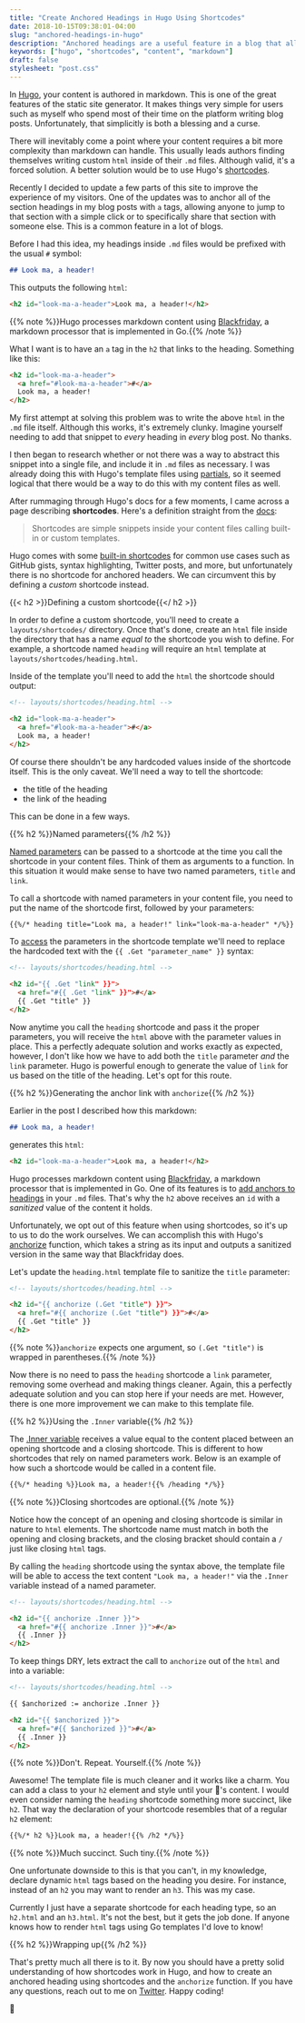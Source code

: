 ```yaml
---
title: "Create Anchored Headings in Hugo Using Shortcodes"
date: 2018-10-15T09:38:01-04:00
slug: "anchored-headings-in-hugo"
description: "Anchored headings are a useful feature in a blog that allows readers to jump to specific sections of the article or share that section with a friend. Unfortunately, this feature cannot be implemented in markdown without the use of Hugo's custom shortcodes."
keywords: ["hugo", "shortcodes", "content", "markdown"]
draft: false
stylesheet: "post.css"
---
```


In [Hugo](https://gohugo.io/), your content is authored in markdown. This is one of the great features of the static site generator. It makes things very simple for users such as myself who spend most of their time on the platform writing blog posts. Unfortunately, that simplicitly is both a blessing and a curse. 

There will inevitably come a point where your content requires a bit more complexity than markdown can handle. This usually leads authors finding themselves writing custom `html` inside of their `.md` files. Although valid, it's a forced solution. A better solution would be to use Hugo's [shortcodes](https://gohugo.io/content-management/shortcodes/).

Recently I decided to update a few parts of this site to improve the experience of my visitors. One of the updates was to anchor all of the section headings in my blog posts with `a` tags, allowing anyone to jump to that section with a simple click or to specifically share that section with someone else. This is a common feature in a lot of blogs. 

Before I had this idea, my headings inside `.md` files would be prefixed with the usual `#` symbol:

```md
## Look ma, a header! 
```

This outputs the following `html`:


```html
<h2 id="look-ma-a-header">Look ma, a header!</h2>
```

{{% note %}}Hugo processes markdown content using [Blackfriday](https://github.com/russross/blackfriday#sanitized-anchor-names), a markdown processor that is implemented in Go.{{% /note %}}

What I want is to have an `a` tag in the `h2` that links to the heading. Something like this:

```html
<h2 id="look-ma-a-header">
  <a href="#look-ma-a-header">#</a>
  Look ma, a header!
</h2>
```

My first attempt at solving this problem was to write the above `html` in the `.md` file itself. Although this works, it's extremely clunky. Imagine yourself needing to add that snippet to _every_ heading in _every_ blog post. No thanks. 

I then began to research whether or not there was a way to abstract this snippet into a single file, and include it in `.md` files as necessary. I was already doing this with Hugo's template files using [partials](https://gohugo.io/templates/partials/#readout), so it seemed logical that there would be a way to do this with my content files as well.

After rummaging through Hugo's docs for a few moments, I came across a page describing **shortcodes**. Here's a definition straight from the [docs](https://gohugo.io/content-management/shortcodes/):

> Shortcodes are simple snippets inside your content files calling built-in or custom templates.

Hugo comes with some [built-in shortcodes](https://gohugo.io/content-management/shortcodes/#use-hugo-s-built-in-shortcodes) for common use cases such as GitHub gists, syntax highlighting, Twitter posts, and more, but unfortunately there is no shortcode for anchored headers. We can circumvent this by defining a _custom_ shortcode instead. 

{{< h2 >}}Defining a custom shortcode{{</ h2 >}}

In order to define a custom shortcode, you'll need to create a `layouts/shortcodes/` directory. Once that's done, create an `html` file inside the directory that has a name _equal to_ the shortcode you wish to define. For example, a shortcode named `heading` will require an `html` template at `layouts/shortcodes/heading.html`. 

Inside of the template you'll need to add the `html` the shortcode should output:

```html
<!-- layouts/shortcodes/heading.html -->

<h2 id="look-ma-a-header">
  <a href="#look-ma-a-header">#</a>
  Look ma, a header!
</h2>
```

Of course there shouldn't be any hardcoded values inside of the shortcode itself. This is the only caveat. We'll need a way to tell the shortcode:

- the title of the heading
- the link of the heading 

This can be done in a few ways. 

{{% h2 %}}Named parameters{{% /h2 %}}

[Named parameters](https://gohugo.io/templates/shortcode-templates/#positional-vs-named-parameters) can be passed to a shortcode at the time you call the shortcode in your content files. Think of them as arguments to a function. In this situation it would make sense to have two named parameters, `title` and `link`.

To call a shortcode with named parameters in your content file, you need to put the name of the shortcode first, followed by your parameters:

```md
{{%/* heading title="Look ma, a header!" link="look-ma-a-header" */%}}
```

To [access](https://gohugo.io/templates/shortcode-templates/#access-parameters) the parameters in the shortcode template we'll need to replace the hardcoded text with the `{{ .Get "parameter_name" }}` syntax:

```html
<!-- layouts/shortcodes/heading.html -->

<h2 id="{{ .Get "link" }}">
  <a href="#{{ .Get "link" }}">#</a>
  {{ .Get "title" }}
</h2>
```

Now anytime you call the `heading` shortcode and pass it the proper parameters, you will receive the `html` above with the parameter values in place. This a perfectly adequate solution and works exactly as expected, however, I don't like how we have to add both the `title` parameter _and_ the `link` parameter. Hugo is powerful enough to generate the value of `link` for us based on the title of the heading. Let's opt for this route.

{{% h2 %}}Generating the anchor link with `anchorize`{{% /h2 %}}

Earlier in the post I described how this markdown: 

```md
## Look ma, a header!
```

generates this `html`:

```html
<h2 id="look-ma-a-header">Look ma, a header!</h2>
```

Hugo processes markdown content using [Blackfriday](https://github.com/russross/blackfriday#sanitized-anchor-names), a markdown processor that is implemented in Go. One of its features is to [add anchors to headings](https://github.com/russross/blackfriday#sanitized-anchor-names) in your `.md` files. That's why the `h2` above receives an `id` with a _sanitized_ value of the content it holds.

Unfortunately, we opt out of this feature when using shortcodes, so it's up to us to do the work ourselves. We can accomplish this with Hugo's [anchorize](https://gohugo.io/functions/anchorize/) function, which takes a string as its input and outputs a sanitized version in the same way that Blackfriday does. 

Let's update the `heading.html` template file to sanitize the `title` parameter:

```html
<!-- layouts/shortcodes/heading.html -->

<h2 id="{{ anchorize (.Get "title") }}">
  <a href="#{{ anchorize (.Get "title") }}">#</a>
  {{ .Get "title" }}
</h2>
```

{{% note %}}`anchorize` expects one argument, so `(.Get "title")` is wrapped in parentheses.{{% /note %}}

Now there is no need to pass the `heading` shortcode a `link` parameter, removing some overhead and making things cleaner. Again, this a perfectly adequate solution and you can stop here if your needs are met. However, there is one more improvement we can make to this template file.

{{% h2 %}}Using the `.Inner` variable{{% /h2 %}}

The [.Inner variable](https://gohugo.io/templates/shortcode-templates/#inner) receives a value equal to the content placed between an opening shortcode and a closing shortcode. This is different to how shortcodes that rely on named parameters work. Below is an example of how such a shortcode would be called in a content file.

```md
{{%/* heading %}}Look ma, a header!{{% /heading */%}}
```

{{% note %}}Closing shortcodes are optional.{{% /note %}}

Notice how the concept of an opening and closing shortcode is similar in nature to `html` elements. The shortcode name must match in both the opening and closing brackets, and the closing bracket should contain a `/` just like closing `html` tags.

By calling the `heading` shortcode using the syntax above, the template file will be able to access the text content `"Look ma, a header!"` via the `.Inner` variable instead of a named parameter.

```html
<!-- layouts/shortcodes/heading.html -->

<h2 id="{{ anchorize .Inner }}">
  <a href="#{{ anchorize .Inner }}">#</a>
  {{ .Inner }}
</h2>
```

To keep things DRY, lets extract the call to `anchorize` out of the `html` and into a variable:

```html
<!-- layouts/shortcodes/heading.html -->

{{ $anchorized := anchorize .Inner }}

<h2 id="{{ $anchorized }}">
  <a href="#{{ $anchorized }}">#</a>
  {{ .Inner }}
</h2>
```

{{% note %}}Don't. Repeat. Yourself.{{% /note %}}

Awesome! The template file is much cleaner and it works like a charm. You can add a class to your `h2` element and style until your 💜's content. I would even consider naming the `heading` shortcode something more succinct, like `h2`. That way the declaration of your shortcode resembles that of a regular `h2` element:

```md
{{%/* h2 %}}Look ma, a header!{{% /h2 */%}}
```

{{% note %}}Much succinct. Such tiny.{{% /note %}}

One unfortunate downside to this is that you can't, in my knowledge, declare dynamic `html` tags based on the heading you desire. For instance, instead of an `h2` you may want to render an `h3`. This was my case. 

Currently I just have a separate shortcode for each heading type, so an `h2.html` and an `h3.html`. It's not the best, but it gets the job done. If anyone knows how to render `html` tags using Go templates I'd love to know!

{{% h2 %}}Wrapping up{{% /h2 %}}

That's pretty much all there is to it. By now you should have a pretty solid understanding of how shortcodes work in Hugo, and how to create an anchored heading using shortcodes and the `anchorize` function. If you have any questions, reach out to me on [Twitter](https://twitter.com/jakewies). Happy coding!

👾






